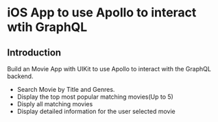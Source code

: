 # iOS App to use Apollo to interact wtih GraphQL

## Introduction
Build an Movie App with UIKit to use Apollo to interact with the GraphQL backend.
* Search Movie by Title and Genres.
* Display the top most popular matching movies(Up to 5)
* Disply all matching movies
* Display detailed information for the user selected movie
